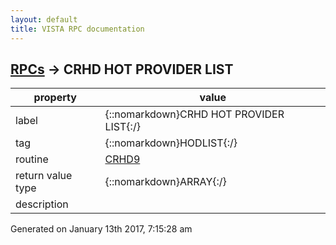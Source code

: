 ```yaml
---
layout: default
title: VISTA RPC documentation
---
```




## [RPCs](TableOfContent.md) &#8594; CRHD HOT PROVIDER LIST 

 property | value 
--- | --- 
 label | {::nomarkdown}CRHD HOT PROVIDER LIST{:/}
 tag | {::nomarkdown}HODLIST{:/}
 routine | [CRHD9](http://code.osehra.org/dox/Routine_CRHD9_source.html)
 return value type | {::nomarkdown}ARRAY{:/}
 description | 




 Generated on January 13th 2017, 7:15:28 am